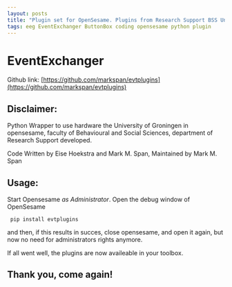 ```yaml
---
layout: posts
title: "Plugin set for OpenSesame. Plugins from Research Support BSS University of Groningen"
tags: eeg EventExchanger ButtonBox coding opensesame python plugin
---
```


# EventExchanger

Github link:
[https://github.com/markspan/evtplugins](https://github.com/markspan/evtplugins)

## Disclaimer:

Python Wrapper to use hardware the University of Groningen in opensesame,
faculty of Behavioural and Social Sciences, department of Research Support developed.

Code Written by Eise Hoekstra and Mark M. Span, Maintained by Mark M. Span

## Usage:

Start Opensesame *as Administrator*.
Open the debug window of OpenSesame

```
 pip install evtplugins
```
and then, if this results in succes, close opensesame, and open it again, but now no need for administrators rights anymore.

If all went well, the plugins are now availeable in your toolbox.


## Thank you, come again!
```
